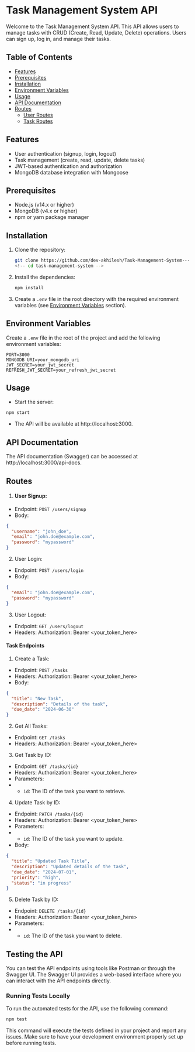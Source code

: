 
# Task Management System API

Welcome to the Task Management System API. This API allows users to manage tasks with CRUD (Create, Read, Update, Delete) operations. Users can sign up, log in, and manage their tasks.

## Table of Contents

- [Features](#features)
- [Prerequisites](#prerequisites)
- [Installation](#installation)
- [Environment Variables](#environment-variables)
- [Usage](#usage)
- [API Documentation](#api-documentation)
- [Routes](#routes)
  - [User Routes](#user-routes)
  - [Task Routes](#task-routes)


## Features
- User authentication (signup, login, logout)
- Task management (create, read, update, delete tasks)
- JWT-based authentication and authorization
- MongoDB database integration with Mongoose


## Prerequisites
- Node.js (v14.x or higher)
- MongoDB (v4.x or higher)
- npm or yarn package manager

## Installation

1. Clone the repository:
    ```bash
    git clone https://github.com/dev-akhilesh/Task-Management-System---RESTful-API.git
    <!-- cd task-management-system -->
    ```

2. Install the dependencies:
    ```bash
    npm install
    ```

3. Create a `.env` file in the root directory with the required environment variables (see [Environment Variables](#environment-variables) section).

## Environment Variables

Create a `.env` file in the root of the project and add the following environment variables:

```env
PORT=3000
MONGODB_URI=your_mongodb_uri
JWT_SECRET=your_jwt_secret
REFRESH_JWT_SECRET=your_refresh_jwt_secret
```

## Usage
-  Start the server:

```bash
npm start
```
- The API will be available at http://localhost:3000.


## API Documentation
The API documentation (Swagger) can be accessed at http://localhost:3000/api-docs.


## Routes

1) #### User Signup:

- Endpoint: `POST /users/signup`
- Body:
```json
{
  "username": "john_doe",
  "email": "john.doe@example.com",
  "password": "mypassword"
}
```
2) User Login:

- Endpoint: `POST /users/login`
- Body:
```json
{
  "email": "john.doe@example.com",
  "password": "mypassword"
}
```
3) User Logout:

- Endpoint: `GET /users/logout`
- Headers: Authorization: Bearer <your_token_here>

#### Task Endpoints

1) Create a Task:

- Endpoint: `POST /tasks`
- Headers: Authorization: Bearer <your_token_here>
- Body:
```json
{
  "title": "New Task",
  "description": "Details of the task",
  "due_date": "2024-06-30"
}
```
2) Get All Tasks:

- Endpoint: `GET /tasks`
- Headers: Authorization: Bearer <your_token_here>

3) Get Task by ID: 
- Endpoint: `GET /tasks/{id}`
- Headers: Authorization: Bearer <your_token_here>
- Parameters:
 - - `id`: The ID of the task you want to retrieve.

4) Update Task by ID: 
- Endpoint: `PATCH /tasks/{id}`
- Headers: Authorization: Bearer <your_token_here>
- Parameters:
- - `id`: The ID of the task you want to update.
- Body:
```json
{
  "title": "Updated Task Title",
  "description": "Updated details of the task",
  "due_date": "2024-07-01",
  "priority": "high",
  "status": "in progress"
}
```
5) Delete Task by ID:
- Endpoint: `DELETE /tasks/{id}`
- Headers: Authorization: Bearer <your_token_here>
- Parameters:
- - `id`: The ID of the task you want to delete.


## Testing the API
You can test the API endpoints using tools like Postman or through the Swagger UI. The Swagger UI provides a web-based interface where you can interact with the API endpoints directly.

### Running Tests Locally
To run the automated tests for the API, use the following command:

```bash
npm test
```
This command will execute the tests defined in your project and report any issues. Make sure to have your development environment properly set up before running tests.
